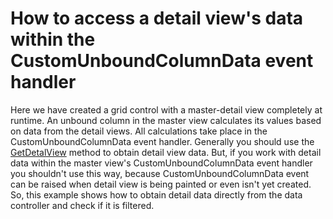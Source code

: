 # How to access a detail view's data within the CustomUnboundColumnData event handler


<p>Here we have created a grid control with a master-detail view completely at runtime. An unbound column in the master view calculates its values based on data from the detail views. All calculations take place in the CustomUnboundColumnData event handler. Generally you should use the <a href="http://documentation.devexpress.com/#WindowsForms/DevExpressXtraGridViewsGridGridView_GetDetailViewtopic">GetDetalView</a> method to obtain detail view data. But, if you work with detail data within the master view's  CustomUnboundColumnData event handler you shouldn't use this way, because CustomUnboundColumnData event can be raised when detail view is being painted or even isn't yet created. So, this example shows how to obtain detail data directly from the data controller and check if it is filtered.</p>

<br/>


